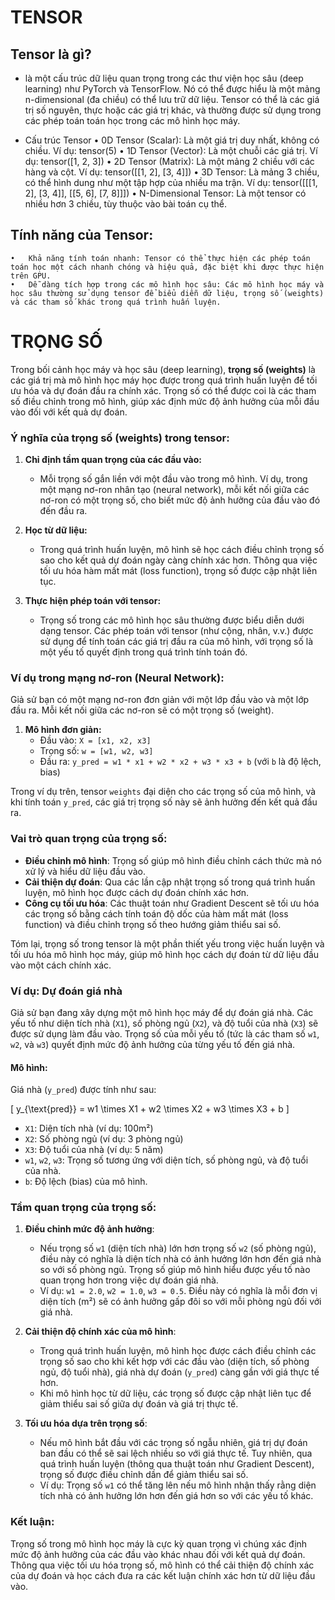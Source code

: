 # TENSOR
## Tensor là gì?
- là một cấu trúc dữ liệu quan trọng trong các thư viện học sâu (deep learning) như PyTorch và TensorFlow. Nó có thể được hiểu là một mảng n-dimensional (đa chiều) có thể lưu trữ dữ liệu. Tensor có thể là các giá trị số nguyên, thực hoặc các giá trị khác, và thường được sử dụng trong các phép toán toán học trong các mô hình học máy.

- Cấu trúc Tensor
	•	0D Tensor (Scalar): Là một giá trị duy nhất, không có chiều. Ví dụ: tensor(5)
	•	1D Tensor (Vector): Là một chuỗi các giá trị. Ví dụ: tensor([1, 2, 3])
	•	2D Tensor (Matrix): Là một mảng 2 chiều với các hàng và cột. Ví dụ: tensor([[1, 2], [3, 4]])
	•	3D Tensor: Là mảng 3 chiều, có thể hình dung như một tập hợp của nhiều ma trận. Ví dụ: tensor([[[1, 2], [3, 4]], [[5, 6], [7, 8]]])
	•	N-Dimensional Tensor: Là một tensor có nhiều hơn 3 chiều, tùy thuộc vào bài toán cụ thể.

## Tính năng của Tensor:
	•	Khả năng tính toán nhanh: Tensor có thể thực hiện các phép toán toán học một cách nhanh chóng và hiệu quả, đặc biệt khi được thực hiện trên GPU.
	•	Dễ dàng tích hợp trong các mô hình học sâu: Các mô hình học máy và học sâu thường sử dụng tensor để biểu diễn dữ liệu, trọng số (weights) và các tham số khác trong quá trình huấn luyện.

# TRỌNG SỐ

Trong bối cảnh học máy và học sâu (deep learning), **trọng số (weights)** là các giá trị mà mô hình học máy học được trong quá trình huấn luyện để tối ưu hóa và dự đoán đầu ra chính xác. Trọng số có thể được coi là các tham số điều chỉnh trong mô hình, giúp xác định mức độ ảnh hưởng của mỗi đầu vào đối với kết quả dự đoán.

### Ý nghĩa của trọng số (weights) trong tensor:
1. **Chỉ định tầm quan trọng của các đầu vào:**
   - Mỗi trọng số gắn liền với một đầu vào trong mô hình. Ví dụ, trong một mạng nơ-ron nhân tạo (neural network), mỗi kết nối giữa các nơ-ron có một trọng số, cho biết mức độ ảnh hưởng của đầu vào đó đến đầu ra.
   
2. **Học từ dữ liệu:**
   - Trong quá trình huấn luyện, mô hình sẽ học cách điều chỉnh trọng số sao cho kết quả dự đoán ngày càng chính xác hơn. Thông qua việc tối ưu hóa hàm mất mát (loss function), trọng số được cập nhật liên tục.

3. **Thực hiện phép toán với tensor:**
   - Trọng số trong các mô hình học sâu thường được biểu diễn dưới dạng tensor. Các phép toán với tensor (như cộng, nhân, v.v.) được sử dụng để tính toán các giá trị đầu ra của mô hình, với trọng số là một yếu tố quyết định trong quá trình tính toán đó.

### Ví dụ trong mạng nơ-ron (Neural Network):

Giả sử bạn có một mạng nơ-ron đơn giản với một lớp đầu vào và một lớp đầu ra. Mỗi kết nối giữa các nơ-ron sẽ có một trọng số (weight).
1. **Mô hình đơn giản:**
   - Đầu vào: `X = [x1, x2, x3]`
   - Trọng số: `w = [w1, w2, w3]`
   - Đầu ra: `y_pred = w1 * x1 + w2 * x2 + w3 * x3 + b` (với `b` là độ lệch, bias)

Trong ví dụ trên, tensor `weights` đại diện cho các trọng số của mô hình, và khi tính toán `y_pred`, các giá trị trọng số này sẽ ảnh hưởng đến kết quả đầu ra.

### Vai trò quan trọng của trọng số:
- **Điều chỉnh mô hình**: Trọng số giúp mô hình điều chỉnh cách thức mà nó xử lý và hiểu dữ liệu đầu vào.
- **Cải thiện dự đoán**: Qua các lần cập nhật trọng số trong quá trình huấn luyện, mô hình học được cách dự đoán chính xác hơn.
- **Công cụ tối ưu hóa**: Các thuật toán như Gradient Descent sẽ tối ưu hóa các trọng số bằng cách tính toán độ dốc của hàm mất mát (loss function) và điều chỉnh trọng số theo hướng giảm thiểu sai số.

Tóm lại, trọng số trong tensor là một phần thiết yếu trong việc huấn luyện và tối ưu hóa mô hình học máy, giúp mô hình học cách dự đoán từ dữ liệu đầu vào một cách chính xác.
### Ví dụ: Dự đoán giá nhà

Giả sử bạn đang xây dựng một mô hình học máy để dự đoán giá nhà. Các yếu tố như diện tích nhà (`X1`), số phòng ngủ (`X2`), và độ tuổi của nhà (`X3`) sẽ được sử dụng làm đầu vào. Trọng số của mỗi yếu tố (tức là các tham số `w1`, `w2`, và `w3`) quyết định mức độ ảnh hưởng của từng yếu tố đến giá nhà.

#### Mô hình:
Giá nhà (`y_pred`) được tính như sau:

\[
y_{\text{pred}} = w1 \times X1 + w2 \times X2 + w3 \times X3 + b
\]

- `X1`: Diện tích nhà (ví dụ: 100m²)
- `X2`: Số phòng ngủ (ví dụ: 3 phòng ngủ)
- `X3`: Độ tuổi của nhà (ví dụ: 5 năm)
- `w1`, `w2`, `w3`: Trọng số tương ứng với diện tích, số phòng ngủ, và độ tuổi của nhà.
- `b`: Độ lệch (bias) của mô hình.

### Tầm quan trọng của trọng số:

1. **Điều chỉnh mức độ ảnh hưởng**: 
   - Nếu trọng số `w1` (diện tích nhà) lớn hơn trọng số `w2` (số phòng ngủ), điều này có nghĩa là diện tích nhà có ảnh hưởng lớn hơn đến giá nhà so với số phòng ngủ. Trọng số giúp mô hình hiểu được yếu tố nào quan trọng hơn trong việc dự đoán giá nhà.
   - Ví dụ: `w1 = 2.0`, `w2 = 1.0`, `w3 = 0.5`. Điều này có nghĩa là mỗi đơn vị diện tích (m²) sẽ có ảnh hưởng gấp đôi so với mỗi phòng ngủ đối với giá nhà.

2. **Cải thiện độ chính xác của mô hình**:
   - Trong quá trình huấn luyện, mô hình học được cách điều chỉnh các trọng số sao cho khi kết hợp với các đầu vào (diện tích, số phòng ngủ, độ tuổi nhà), giá nhà dự đoán (`y_pred`) càng gần với giá thực tế hơn.
   - Khi mô hình học từ dữ liệu, các trọng số được cập nhật liên tục để giảm thiểu sai số giữa dự đoán và giá trị thực tế.

3. **Tối ưu hóa dựa trên trọng số**:
   - Nếu mô hình bắt đầu với các trọng số ngẫu nhiên, giá trị dự đoán ban đầu có thể sẽ sai lệch nhiều so với giá thực tế. Tuy nhiên, qua quá trình huấn luyện (thông qua thuật toán như Gradient Descent), trọng số được điều chỉnh dần để giảm thiểu sai số.
   - Ví dụ: Trọng số `w1` có thể tăng lên nếu mô hình nhận thấy rằng diện tích nhà có ảnh hưởng lớn hơn đến giá hơn so với các yếu tố khác.

### Kết luận:
Trọng số trong mô hình học máy là cực kỳ quan trọng vì chúng xác định mức độ ảnh hưởng của các đầu vào khác nhau đối với kết quả dự đoán. Thông qua việc tối ưu hóa trọng số, mô hình có thể cải thiện độ chính xác của dự đoán và học cách đưa ra các kết luận chính xác hơn từ dữ liệu đầu vào.
